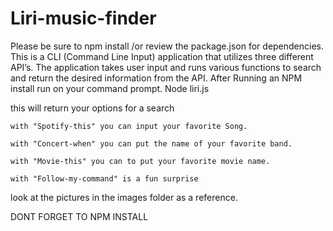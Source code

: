 # Liri-music-finder

Please be sure to npm install /or review the package.json for dependencies.
This is a CLI (Command Line Input) application that utilizes three different API’s. 
The application takes user input and runs various functions to search and return the desired information from the API.
After Running an NPM install run on your command prompt. Node liri.js

this will return your options for a search 

    with "Spotify-this" you can input your favorite Song.

    with "Concert-when" you can put the name of your favorite band.

    with "Movie-this" you can to put your favorite movie name.

    with "Follow-my-command" is a fun surprise 

look at the pictures in the images folder as a reference. 

DONT FORGET TO NPM INSTALL 



    